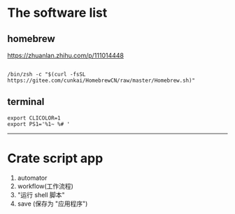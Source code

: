 # The software list

## homebrew

https://zhuanlan.zhihu.com/p/111014448

```shell

/bin/zsh -c "$(curl -fsSL https://gitee.com/cunkai/HomebrewCN/raw/master/Homebrew.sh)"

```

## terminal

```shell
export CLICOLOR=1
export PS1='%1~ %# '
```

---

# Crate script app

1. automator
2. workflow(工作流程)
3. "运行 shell 脚本"
4. save (保存为 "应用程序")
